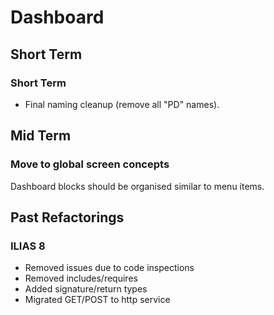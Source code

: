 # Dashboard

## Short Term

### Short Term

- Final naming cleanup (remove all "PD" names).

## Mid Term

### Move to global screen concepts

Dashboard blocks should be organised similar to menu items.

## Past Refactorings

### ILIAS 8

- Removed issues due to code inspections
- Removed includes/requires
- Added signature/return types
- Migrated GET/POST to http service